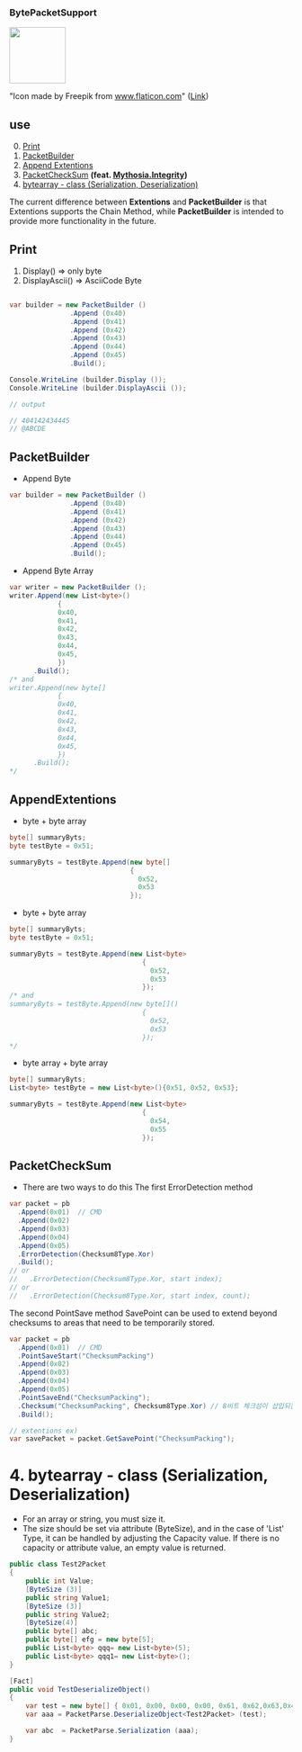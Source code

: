 ### BytePacketSupport
<img src = "https://github.com/lukewire129/BytePacketSupport/assets/54387261/1a9028b0-ae1f-4f5f-82f7-18ecde0ca360" width="100" height="100">

"Icon made by Freepik from www.flaticon.com"
([Link](https://www.flaticon.com/free-icon/brick-wall_1887007?term=brick&related_id=1887007))
## use
0. [Print](#Print)
1. [PacketBuilder](#PacketBuilder)
2. [Append Extentions](#AppendExtentions)
3. [PacketCheckSum](#PacketCheckSum) **(feat. [Mythosia.Integrity](https://github.com/AJ-comp/Mythosia/tree/master/Mythosia.Integrity))**
4. [bytearray - class (Serialization, Deserialization)](#4.bytearray-class(Serialization,Deserialization))

The current difference between **Extentions** and **PacketBuilder** is that Extentions supports the Chain Method, while **PacketBuilder** is intended to provide more functionality in the future.

## Print
1. Display() => only byte
2. DisplayAscii() => AsciiCode Byte
```csharp

var builder = new PacketBuilder ()
               .Append (0x40)
               .Append (0x41)
               .Append (0x42)
               .Append (0x43)
               .Append (0x44)
               .Append (0x45)
               .Build();

Console.WriteLine (builder.Display ());
Console.WriteLine (builder.DisplayAscii ());

// output

// 404142434445
// @ABCDE
```

## PacketBuilder
- Append Byte
```csharp
var builder = new PacketBuilder ()
               .Append (0x40)
               .Append (0x41)
               .Append (0x42)
               .Append (0x43)
               .Append (0x44)
               .Append (0x45)
               .Build();
```
- Append Byte Array
```csharp
var writer = new PacketBuilder ();
writer.Append(new List<byte>()
            {
            0x40,
            0x41,
            0x42,
            0x43,
            0x44,
            0x45,
            })
      .Build();
/* and
writer.Append(new byte[]
            {
            0x40,
            0x41,
            0x42,
            0x43,
            0x44,
            0x45,
            })
      .Build();
*/
```

## AppendExtentions
- byte + byte array
``` csharp
byte[] summaryByts;
byte testByte = 0x51;

summaryByts = testByte.Append(new byte[]
                              {
                                0x52,
                                0x53
                              });
```
 
- byte + byte array
``` csharp
byte[] summaryByts;
byte testByte = 0x51;

summaryByts = testByte.Append(new List<byte>
                                 {
                                   0x52,
                                   0x53
                                 });
/* and
summaryByts = testByte.Append(new byte[]()
                                 {
                                   0x52,
                                   0x53
                                 });
*/
```

- byte array + byte array
``` csharp
byte[] summaryByts;
List<byte> testByte = new List<byte>(){0x51, 0x52, 0x53};

summaryByts = testByte.Append(new List<byte>
                                 {
                                   0x54,
                                   0x55
                                 });
```
## PacketCheckSum
- There are two ways to do this
The first ErrorDetection method
``` csharp
var packet = pb
  .Append(0x01)  // CMD
  .Append(0x02)
  .Append(0x03)
  .Append(0x04)
  .Append(0x05)
  .ErrorDetection(Checksum8Type.Xor) 
  .Build();
// or
//   .ErrorDetection(Checksum8Type.Xor, start index);
// or
//   .ErrorDetection(Checksum8Type.Xor, start index, count); 
```
The second PointSave method
SavePoint can be used to extend beyond checksums to areas that need to be temporarily stored.
``` csharp
var packet = pb
  .Append(0x01)  // CMD
  .PointSaveStart("ChecksumPacking")
  .Append(0x02)
  .Append(0x03)
  .Append(0x04)
  .Append(0x05)
  .PointSaveEnd("ChecksumPacking");
  .Checksum("ChecksumPacking", Checksum8Type.Xor) // 8비트 체크섬이 삽입되는 위치
  .Build();

// extentions ex)
var savePacket = packet.GetSavePoint("ChecksumPacking");
```
# 4. bytearray - class (Serialization, Deserialization)
- For an array or string, you must size it.
- The size should be set via attribute (ByteSize), and in the case of 'List' Type, it can be handled by adjusting the Capacity value.
  If there is no capacity or attribute value, an empty value is returned.
```csharp
public class Test2Packet
{
    public int Value;
    [ByteSize (3)]
    public string Value1;
    [ByteSize (3)]
    public string Value2;
    [ByteSize(4)]
    public byte[] abc;            
    public byte[] efg = new byte[5];
    public List<byte> qqq= new List<byte>(5);
    public List<byte> qqq1= new List<byte>();
}

[Fact]
public void TestDeserializeObject()
{
    var test = new byte[] { 0x01, 0x00, 0x00, 0x00, 0x61, 0x62,0x63,0x41,0x42,0x43, 0x01, 0x00, 0x00, 0x00, 0x61, 0x62, 0x63, 0x41, 0x42, 0x43, 0x01, 0x00, 0x00, 0x00, 0x61, 0x62, 0x63, 0x41, 0x42, 0x43 };
    var aaa = PacketParse.DeserializeObject<Test2Packet> (test);

    var abc  = PacketParse.Serialization (aaa);
}
```
